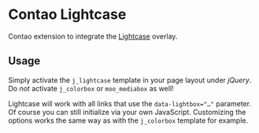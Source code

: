 Contao Lightcase
=====================

Contao extension to integrate the [Lightcase](http://cornel.bopp-art.com/lightcase/) overlay.

## Usage

Simply activate the `j_lightcase` template in your page layout under _jQuery_. Do _not_ activate `j_colorbox` or `moo_mediabox` as well!

Lightcase will work with all links that use the `data-lightbox="…"` parameter. Of course you can still initialize via your own JavaScript. Customizing the options works the same way as with the `j_colorbox` template for example.
